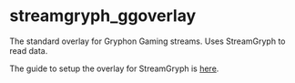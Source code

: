 # streamgryph_ggoverlay
 The standard overlay for Gryphon Gaming streams. Uses StreamGryph to read data.

The guide to setup the overlay for StreamGryph is [here](https://github.com/TheManiacMartian/streamgryph/wiki/Setting-up-Overlay-in-OBS-(Gryphon-Gaming)).
